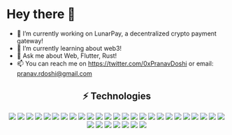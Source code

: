# Hey there 👋

- 🔭 I’m currently working on LunarPay, a decentralized crypto payment gateway!
- 🌱 I’m currently learning about web3!
- 💬 Ask me about Web, Flutter, Rust!
- 📫 You can reach me on https://twitter.com/0xPranavDoshi or email: pranav.rdoshi@gmail.com

## <div align="center">⚡ Technologies</div>
  
<p align="center">
<img src="https://img.shields.io/badge/-python-black?style=flat-square&logo=python">
<img src="https://img.shields.io/badge/-Firebase-black?style=flat-square&logo=firebase">
<img src="https://img.shields.io/badge/-MongoDB-black?style=flat-square&logo=mongodb">
<img src="https://img.shields.io/badge/-flutter-black?style=flat-square&logo=flutter">
<img src="https://img.shields.io/badge/-dart-black?style=flat-square&logo=dart">
<img src="https://img.shields.io/badge/-Git-black?style=flat-square&logo=git">
<img src="https://img.shields.io/badge/-GitHub-black?style=flat-square&logo=github">
<img src="https://img.shields.io/badge/-Nodejs-black?style=flat-square&logo=Node.js">
<img src="https://img.shields.io/badge/-Electron-black?style=flat-square&logo=electron">
<img src="https://img.shields.io/badge/-HTML5-black?style=flat-square&logo=html5">
<img src="https://img.shields.io/badge/-CSS3-black?style=flat-square&logo=css3">
<img src="https://img.shields.io/badge/-Jquery-black?style=flat-square&logo=jquery">
<img src="https://img.shields.io/badge/-Bootstrap-black?style=flat-square&logo=bootstrap">
<img src="https://img.shields.io/badge/-TypeScript-black?style=flat-square&logo=typescript">
<img src="https://img.shields.io/badge/-React-black?style=flat-square&logo=react">
<img src="https://img.shields.io/badge/-React Native-black?style=flat-square&logo=react">
<img src="https://img.shields.io/badge/-Swift-black?style=flat-square&logo=swift">
<img src="https://img.shields.io/badge/-Xcode-black?style=flat-square&logo=Xcode">
<img src="https://img.shields.io/badge/-JSON-black?style=flat-square&logo=json">
<img src="https://img.shields.io/badge/-Discord-black?style=flat-square&logo=discord">
<img src="https://img.shields.io/badge/-Powershell-black?style=flat-square&logo=powershell">
<img src="https://img.shields.io/badge/-Flask-black?style=flat-square&logo=flask">
<img src="https://img.shields.io/badge/-Express-black?style=flat-square&logo=express">
<img src="https://img.shields.io/badge/-Unity-black?style=flat-square&logo=unity">
<img src="https://img.shields.io/badge/-Next.js-black?style=flat-square&logo=Next.js">
<img src="https://img.shields.io/badge/-Ionic-black?style=flat-square&logo=ionic">
<img src="https://img.shields.io/badge/-Npm-black?style=flat-square&logo=npm">
<img src="https://img.shields.io/badge/-Yarn-black?style=flat-square&logo=yarn">
<img src="https://img.shields.io/badge/-C++-black?style=flat-square&logo=cplusplus">
<img src="https://img.shields.io/badge/-C sharp-black?style=flat-square">
<img src="https://img.shields.io/badge/-C-black?style=flat-square">
<img src="https://img.shields.io/badge/-Rust-black?style=flat-square&logo=rust">
</p>

<!-- ## <div align="center">😺 Github Stats</div>

<div align="center">
  <img src="https://github-readme-stats.vercel.app/api?username=0xPranavDoshi&theme=radical&hide_title=true" />
</div> -->

<!-- ## <div align="center"><img align="center" height="40px" width="50px" src="https://img.icons8.com/nolan/64/leaderboard.png" /><span align="center"> Top Languages</span></div>
<div align="center">
  <img width="500px" src="https://github-readme-stats.vercel.app/api/wakatime?username=0xPranavDoshi&theme=radical&hide_title=true" />
</div>  
<p></p>
<div align="center">
  <kbd>
    <img width="500px" src="https://wakatime.com/share/@0xPranavDoshi/08a73c90-04b9-4889-a78b-fe5f6e77b2f4.svg" />
  </kbd>
</div>

## <div align="center"><img align="center" height="40px" width="50px" src="https://img.icons8.com/nolan/64/activity-feed.png" /><span align="center"> Coding Activity This Week</span></div>

<div width="500px" align="center">
  <kbd>
    <img width="500px" class="border color-border-inverse" src="https://wakatime.com/share/@0xPranavDoshi/d9b7b6bb-3623-4d5d-a248-de790fb9ab06.svg" />
  </kbd>
</div> -->









